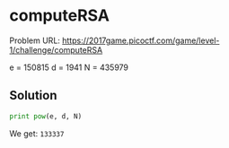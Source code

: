 # computeRSA

Problem URL: https://2017game.picoctf.com/game/level-1/challenge/computeRSA

e = 150815
d = 1941
N = 435979

## Solution

```python
print pow(e, d, N)
```

We get: `133337`
